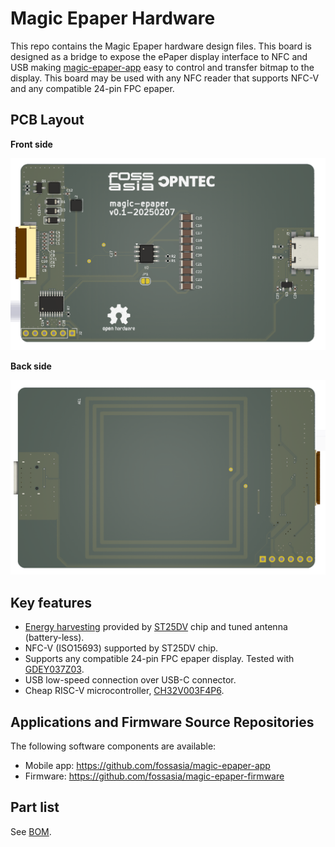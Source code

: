 # Magic Epaper Hardware

This repo contains the Magic Epaper hardware design files. This board is
designed as a bridge to expose the ePaper display interface to NFC and USB
making [magic-epaper-app](https://github.com/fossasia/magic-epaper-firmware)
easy to control and transfer bitmap to the display. This board may be used with
any NFC reader that supports NFC-V and any compatible 24-pin FPC epaper.

## PCB Layout

**Front side**

![Magic ePaper front side](docs/images/magic-epaper.top.png)

**Back side**

![Magic ePaper back side](docs/images/magic-epaper.bot.png)

## Key features

- [Energy
  harvesting](https://www.st.com/resource/en/application_note/an4913-energy-harvesting-delivery-impact-on-st25dvi2c-series-behaviour-during-rf-communication-stmicroelectronics.pdf)
  provided by [ST25DV](https://www.st.com/resource/en/datasheet/st25dv04k.pdf)
  chip and tuned antenna (battery-less).
- NFC-V (ISO15693) supported by ST25DV chip.
- Supports any compatible 24-pin FPC epaper display. Tested with
  [GDEY037Z03](https://v4.cecdn.yun300.cn/100001_1909185148/GDEY037Z03-n.pdf).
- USB low-speed connection over USB-C connector.
- Cheap RISC-V microcontroller,
  [CH32V003F4P6](https://www.wch-ic.com/products/CH32V003.html).

## Applications and Firmware Source Repositories

The following software components are available:

- Mobile app: https://github.com/fossasia/magic-epaper-app
- Firmware: https://github.com/fossasia/magic-epaper-firmware

## Part list

See [BOM](docs/bill-of-materials.csv).